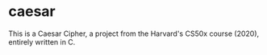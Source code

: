 # caesar
This is a Caesar Cipher, a project from the Harvard's CS50x course (2020), entirely written in C.
